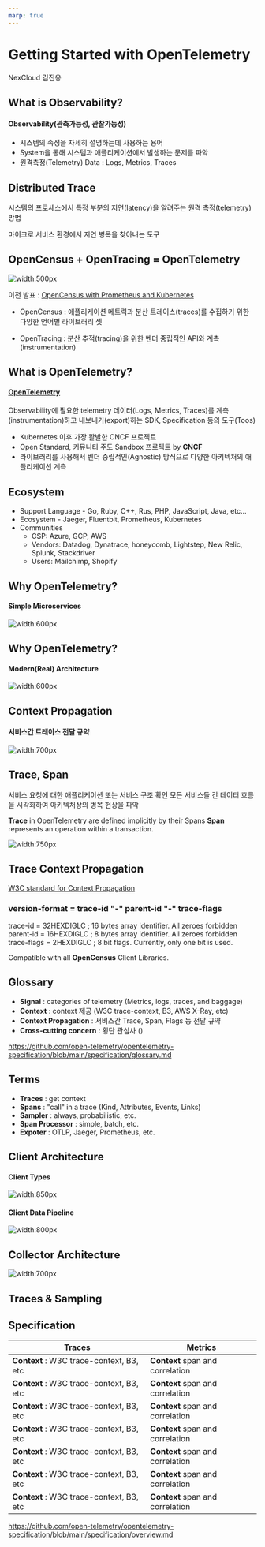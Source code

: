 ```yaml
---
marp: true
---
```


<!--
theme: gaia
style: |
    /*
    * @theme enable-all-auto-scaling
    * @auto-scaling true
    */
    /* @theme marpit-theme */
    section {
      font-size: 30px;
      padding: 50px;
    }
    section.lead h2 {
      font-size: 30px;
      text-align: center;
    }
size: 4K
headingDivider: 2 
paginate: false
-->

<!--
_class:
 - lead
 - invert
-->

# Getting Started with OpenTelemetry 

NexCloud 김진웅

## What is Observability?

#### Observability(관측가능성, 관찰가능성)
* 시스템의 속성을 자세히 설명하는데 사용하는 용어  
* System을 통해 시스템과 애플리케이션에서 발생하는 문제를 파악  
* 원격측정(Telemetry) Data : Logs, Metrics, Traces 

## Distributed Trace

시스템의 프로세스에서 특정 부분의 지연(latency)을 알려주는 원격 측정(telemetry)방법

마이크로 서비스 환경에서 지연 병목을 찾아내는 도구

## OpenCensus + OpenTracing = OpenTelemetry

![width:500px](img/otel.png) 

이전 발표 : [OpenCensus with Prometheus and Kubernetes](https://www.slideshare.net/JinwoongKim8/opencensus-with-prometheus-and-kubernetes) 

* OpenCensus : 애플리케이션 메트릭과 분산 트레이스(traces)를 수집하기 위한 다양한 언어별 라이브러리 셋

* OpenTracing : 분산 추적(tracing)을 위한 벤더 중립적인 API와 계측(instrumentation)

## What is OpenTelemetry?

#### [OpenTelemetry](https://opentelemetry.io/) 

Observability에 필요한 telemetry 데이터(Logs, Metrics, Traces)를 계측(instrumentation)하고 내보내기(export)하는 SDK, Specification 등의 도구(Toos)

- Kubernetes 이후 가장 활발한 CNCF 프로젝트
- Open Standard, 커뮤니티 주도 Sandbox 프로젝트 by **CNCF**
- 라이브러리를 사용해서 벤더 중립적인(Agnostic) 방식으로 다양한 아키텍처의 애플리케이션 계측

## Ecosystem

- Support Language - Go, Ruby, C++, Rus, PHP, JavaScript, Java, etc...
- Ecosystem - Jaeger, Fluentbit, Prometheus, Kubernetes
- Communities
  - CSP: Azure, GCP, AWS
  - Vendors: Datadog, Dynatrace, honeycomb, Lightstep, New Relic, Splunk, Stackdriver
  - Users: Mailchimp, Shopify

## Why OpenTelemetry?

#### Simple Microservices

![width:600px](img/simple.png) 

## Why OpenTelemetry?

#### Modern(Real) Architecture

![width:600px](img/microservices.png) 

## Context Propagation

#### 서비스간 트레이스 전달 규약

![width:700px](img/propagation.png) 

## Trace, Span

서비스 요청에 대한 애플리케이션 또는 서비스 구조 확인
모든 서비스들 간 데이터 흐름을 시각화하여 아키텍처상의 병목 현상을 파악 

**Trace** in OpenTelemetry are defined implicitly by their Spans
**Span** represents an operation within a transaction.

![width:750px](img/spans-traces.png)

## Trace Context Propagation
[W3C standard for Context Propagation](https://www.w3.org/TR/trace-context/)

### version-format   = trace-id "-" parent-id "-" trace-flags
trace-id         = 32HEXDIGLC  ; 16 bytes array identifier. All zeroes forbidden
parent-id        = 16HEXDIGLC  ; 8 bytes array identifier. All zeroes forbidden
trace-flags      = 2HEXDIGLC   ; 8 bit flags. Currently, only one bit is used.

Compatible with all **OpenCensus** Client Libraries.

## Glossary
- **Signal** : categories of telemetry (Metrics, logs, traces, and baggage)
- **Context** : context 제공 (W3C trace-context, B3, AWS X-Ray, etc)
- **Context Propagation** : 서비스간 Trace, Span, Flags 등 전달 규약
- **Cross-cutting concern** : 횡단 관심사 ()

https://github.com/open-telemetry/opentelemetry-specification/blob/main/specification/glossary.md


## Terms
- **Traces** : get context
- **Spans** : "call" in a trace (Kind, Attributes, Events, Links)
- **Sampler** : always, probabilistic, etc.
- **Span Processor** : simple, batch, etc.
- **Expoter** : OTLP, Jaeger, Prometheus, etc.

## Client Architecture

#### Client Types
![width:850px](img/agent_type.svg)

#### Client Data Pipeline
![width:800px](img/client.png)

## Collector Architecture

![width:700px](img/collector.png)

## Traces & Sampling










## Specification

| Traces | Metrics |
| --- | --- |
| **Context** : W3C trace-context, B3, etc | **Context** span and correlation |
| **Context** : W3C trace-context, B3, etc | **Context** span and correlation |
| **Context** : W3C trace-context, B3, etc | **Context** span and correlation |
| **Context** : W3C trace-context, B3, etc | **Context** span and correlation |
| **Context** : W3C trace-context, B3, etc | **Context** span and correlation |
| **Context** : W3C trace-context, B3, etc | **Context** span and correlation |
| **Context** : W3C trace-context, B3, etc | **Context** span and correlation |

https://github.com/open-telemetry/opentelemetry-specification/blob/main/specification/overview.md